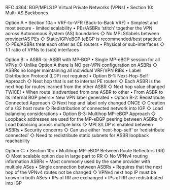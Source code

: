 RFC 4364: BGP/MPLS IP Virtual Private Networks (VPNs)
• Section 10: Multi-AS Backbones

Option A
• Section 10a
• VRF-to-VFR (Back-to-Back VRF)
• Simplest and most secure - limited scalability
• PEs/ASBRs ‘stitch’ together the VPN across Autonomous System (AS) boundaries
   ◇ No MPLS/labels between provider/AS PEs
   ◇ Static/IGP/eBGP (eBGP is recommended/best practice)
   ◇ PEs/ASBRs treat each other as CE routers
• Physical or sub-interfaces
   ◇ 1:1 ratio of VPNs to (sub) interfaces

Option B:
• ASBR-to-ASBR with MP-BGP
• Single MP-eBGP session for all VPNs
   ◇ Unlike Option A there is NO per-VPN configuration on ASBRs
   ◇ ASBRs no longer maintaining all individual VRF/VPN RIBs
• Label Distribution Protocol (LDP) not required
• Option B-1: Next-Hop-Self Approach
   ◇ Next hop that is set to internal PE router!
   ◇ Each ASBR is the next hop for routes learned from the other ASBR
   ◇ Next hop value changed TWICE!
      ▪ When route is advertised from one ASBR to other
      ▪ From ASBR to its internal BGP peers
      ▪ New VPN label generated
• Option B-2: Redistribute Connected Approach
   ◇ Next hop and label only changed ONCE
   ◇ Creation of a /32 host route
   ◇ Redistribution of connected network into IGP
   ◇ Load balancing considerations
• Option B-3: Multihop MP-eBGP Approach
   ◇ Loopback addresses are used for the MP-eBGP peering between ASBRs
   ◇ Load balancing across multiple links
   ◇ MPLS/LDP is enabled between ASBRs
      ▪ Security concerns
   ◇ Can use either ‘next-hop-self’ or ‘redistribute connected’
   ◇ Need to redistribute static subnets for ASBR loopback reachability

Option C:
• Section 10c
• Multihop MP-eBGP Between Route Reflectors (RR)
   ◇ Most scalable option due in large part to RR
   ◇ No VPNv4 routing information ASBRs
• Most commonly used by the same provider with multiple ASes
• Single connection between ASBRs
• Requires that the next hop of the VPNv4 routes not be changed
   ◇ VPNv4 next hop IP must be known in both ASes
• IPs of RR are exchanged
• IPs of RR are redistributed into IGP
